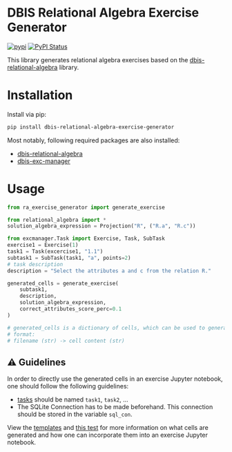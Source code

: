 # DBIS Relational Algebra Exercise Generator

[![pypi](https://img.shields.io/pypi/pyversions/dbis-relational-algebra-exercise-generator)](https://pypi.org/project/dbis-relational-algebra-exercise-generator/)
[![PyPI Status](https://img.shields.io/pypi/v/dbis-relational-algebra-exercise-generator)](https://pypi.org/project/dbis-relational-algebra-exercise-generator/)

This library generates relational algebra exercises based on the [dbis-relational-algebra](https://pypi.org/project/dbis-relational-algebra) library.
# Installation
Install via pip:
```bash
pip install dbis-relational-algebra-exercise-generator
```
Most notably, following required packages are also installed:
 - [dbis-relational-algebra](https://pypi.org/project/dbis-relational-algebra)
 - [dbis-exc-manager](https://pypi.org/project/dbis-exc-manager/)

# Usage
```python
from ra_exercise_generator import generate_exercise

from relational_algebra import *
solution_algebra_expression = Projection("R", ("R.a", "R.c"))

from excmanager.Task import Exercise, Task, SubTask
exercise1 = Exercise(1)
task1 = Task(excercise1, "1.1")
subtask1 = SubTask(task1, "a", points=2)
# task description
description = "Select the attributes a and c from the relation R."

generated_cells = generate_exercise(
	subtask1,
	description,
	solution_algebra_expression,
	correct_attributes_score_perc=0.1
)

# generated_cells is a dictionary of cells, which can be used to generate a Jupyter Notebook
# format:
# filename (str) -> cell content (str)
```


## :warning: Guidelines
In order to directly use the generated cells in an exercise Jupyter notebook, one should follow the following guidelines:
 - [tasks](https://pypi.org/project/dbis-exc-manager/) should be named `task1`, `task2`, ...
 - The SQLite Connection has to be made beforehand. This connection should be stored in the variable `sql_con`.

View the [templates](ra_exercise_generator/resources/templates/README.md) and [this test](tests/test_correct.py) for more information on what cells are generated and how one can incorporate them into an exercise Jupyter notebook.


